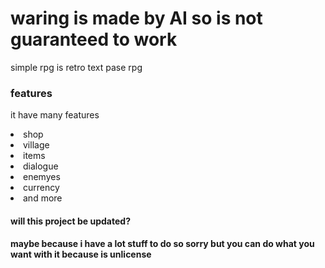 # waring is made by AI so is not guaranteed to work

simple rpg is retro text pase rpg

<h3>features</h3>

it have many features

<li>shop</li>
<li>village</li>
<li>items</li>
<li>dialogue</li>
<li>enemyes</li>
<li>currency</li> 
<li>and more</li>

<h4>will this project be updated? </h4>
<h4>maybe because i have a lot stuff to do so sorry but you can do what you want with it because is unlicense </h4>
